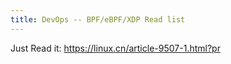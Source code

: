 ```yaml
---
title: DevOps -- BPF/eBPF/XDP Read list
---
```


Just Read it: https://linux.cn/article-9507-1.html?pr

